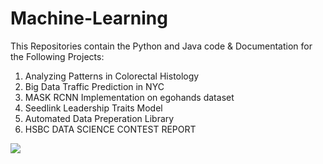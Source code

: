 # Machine-Learning

This Repositories contain the Python and Java code & Documentation for the Following Projects:

1) Analyzing Patterns in Colorectal Histology
2) Big Data Traffic Prediction in NYC
3) MASK RCNN Implementation on egohands dataset
4) Seedlink Leadership Traits Model
5) Automated Data Preperation Library
6) HSBC DATA SCIENCE CONTEST REPORT

![](Machine-Learning/bilal_headShot.png)

